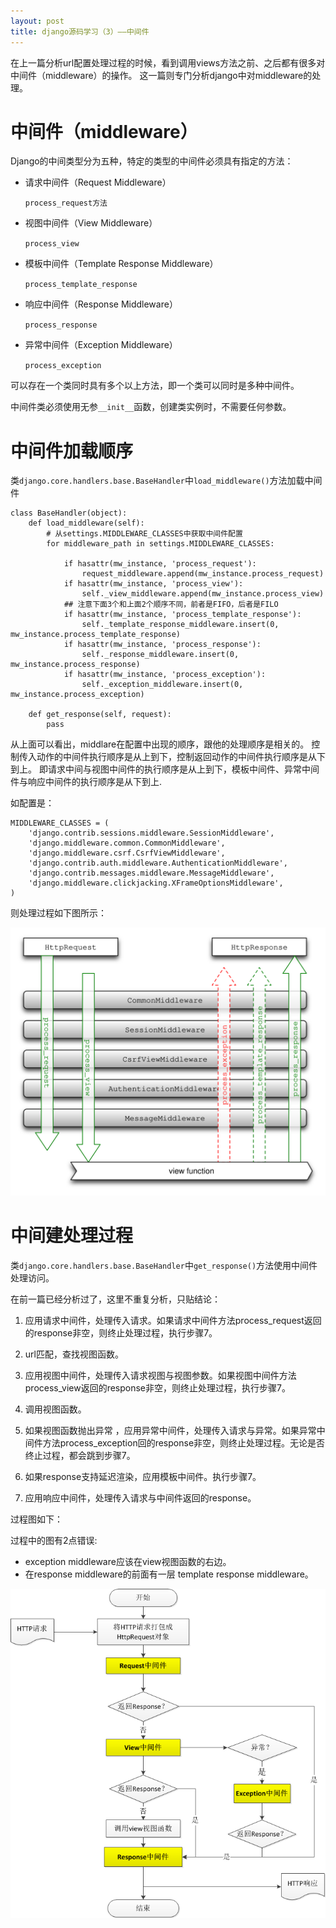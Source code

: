 ```yaml
---
layout: post
title: django源码学习（3）——中间件
---
```

在上一篇分析url配置处理过程的时候，看到调用views方法之前、之后都有很多对中间件（middleware）的操作。
这一篇则专门分析django中对middleware的处理。

# 中间件（middleware） 
Django的中间类型分为五种，特定的类型的中间件必须具有指定的方法：

* 请求中间件（Request Middleware）

    `process_request方法`

* 视图中间件（View Middleware）

    `process_view`

* 模板中间件（Template Response Middleware）

    `process_template_response`

* 响应中间件（Response Middleware）

    `process_response`

* 异常中间件（Exception Middleware）

    `process_exception`

可以存在一个类同时具有多个以上方法，即一个类可以同时是多种中间件。

中间件类必须使用无参`__init__`函数，创建类实例时，不需要任何参数。

# 中间件加载顺序 
类`django.core.handlers.base.BaseHandler`中`load_middleware()`方法加载中间件

    class BaseHandler(object):
        def load_middleware(self):
            # 从settings.MIDDLEWARE_CLASSES中获取中间件配置
            for middleware_path in settings.MIDDLEWARE_CLASSES:

                if hasattr(mw_instance, 'process_request'):
                    request_middleware.append(mw_instance.process_request)
                if hasattr(mw_instance, 'process_view'):
                    self._view_middleware.append(mw_instance.process_view)
                ## 注意下面3个和上面2个顺序不同，前者是FIFO，后者是FILO
                if hasattr(mw_instance, 'process_template_response'):
                    self._template_response_middleware.insert(0, mw_instance.process_template_response)
                if hasattr(mw_instance, 'process_response'):
                    self._response_middleware.insert(0, mw_instance.process_response)
                if hasattr(mw_instance, 'process_exception'):
                    self._exception_middleware.insert(0, mw_instance.process_exception)
    
        def get_response(self, request):
            pass

从上面可以看出，middlare在配置中出现的顺序，跟他的处理顺序是相关的。
控制传入动作的中间件执行顺序是从上到下，控制返回动作的中间件执行顺序是从下到上。
即请求中间与视图中间件的执行顺序是从上到下，模板中间件、异常中间件与响应中间件的执行顺序是从下到上.

如配置是：

    MIDDLEWARE_CLASSES = (
        'django.contrib.sessions.middleware.SessionMiddleware',
        'django.middleware.common.CommonMiddleware',
        'django.middleware.csrf.CsrfViewMiddleware',
        'django.contrib.auth.middleware.AuthenticationMiddleware',
        'django.contrib.messages.middleware.MessageMiddleware',
        'django.middleware.clickjacking.XFrameOptionsMiddleware',
    )

则处理过程如下图所示：

![django middleware order](/assets/images/django/django_middleware_order.svg)

# 中间建处理过程
类`django.core.handlers.base.BaseHandler`中`get_response()`方法使用中间件处理访问。

在前一篇已经分析过了，这里不重复分析，只贴结论：

1. 应用请求中间件，处理传入请求。如果请求中间件方法process_request返回的response非空，则终止处理过程，执行步骤7。

2. url匹配，查找视图函数。

3. 应用视图中间件，处理传入请求视图与视图参数。如果视图中间件方法process_view返回的response非空，则终止处理过程，执行步骤7。

4. 调用视图函数。

5. 如果视图函数抛出异常 ，应用异常中间件，处理传入请求与异常。如果异常中间件方法process_exception回的response非空，则终止处理过程。无论是否终止过程，都会跳到步骤7。

6. 如果response支持延迟渲染，应用模板中间件。执行步骤7。

7. 应用响应中间件，处理传入请求与中间件返回的response。

过程图如下：

过程中的图有2点错误:

* exception middleware应该在view视图函数的右边。
* 在response middleware的前面有一层 template response middleware。

![django middleware process](/assets/images/django/django_middleware_process.png)


